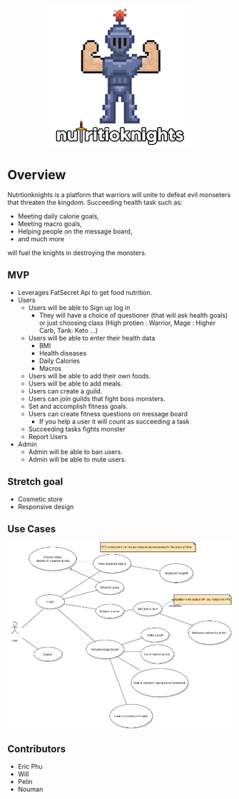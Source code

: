 
<p align="center">
<img src=img/logobetter.png/>
  </p>

# Overview

Nutrtionknights is a platform that warriors will unite to defeat evil monseters that threaten the kingdom.
Succeeding health task such as: 
- Meeting daily calorie goals, 
- Meeting macro goals,
- Helping people on the message board,
- and much more

will fuel the knights in destroying the monsters.

## MVP

- Leverages FatSecret Api to get food nutrition.
- Users
  - Users will be able to Sign up log in
    - They will have a choice of questioner (that will ask health goals) or just choosing class (High protien : Warrior, Mage : Higher Carb, Tank: Keto ...)
  - Users will be able to enter their health data
    - BMI
    - Health diseases
    - Daily Calories
    - Macros
  - Users will be able to add their own foods.
  - Users will be able to add meals.
  - Users can create a guild.
  - Users can join guilds that fight boss monsters.
  - Set and accomplish fitness goals.
  - Users can create fitness questions on message board
    - If you help a user it will count as succeeding a task
  - Succeeding tasks fights monster
  - Report Users
- Admin
  - Admin will be able to ban users.
  - Admin will be able to mute users.
## Stretch goal
- Cosmetic store
- Responsive design

## Use Cases
![](img/nutritioknights_user_use_cases.png)

## Contributors
- Eric Phu
- Will
- Pelin
- Nouman

